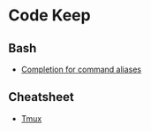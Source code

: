 # Code Keep

## Bash

* [Completion for command aliases](bash/soft/complete.md)

## Cheatsheet

* [Tmux](cheatsheet/tmux.md)
